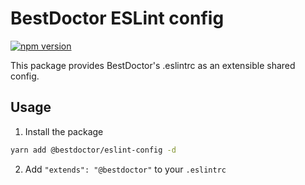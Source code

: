 # BestDoctor ESLint config

[![npm version](https://badge.fury.io/js/%40bestdoctor%2Feslint-config.svg)](https://badge.fury.io/js/%40bestdoctor%2Feslint-config)

This package provides BestDoctor's .eslintrc as an extensible shared config.

## Usage

1. Install the package

```sh
yarn add @bestdoctor/eslint-config -d
```

2. Add `"extends": "@bestdoctor"` to your `.eslintrc`
